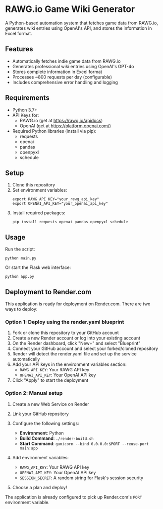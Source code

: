 # RAWG.io Game Wiki Generator

A Python-based automation system that fetches game data from RAWG.io, generates wiki entries using OpenAI's API, and stores the information in Excel format.

## Features

- Automatically fetches indie game data from RAWG.io
- Generates professional wiki entries using OpenAI's GPT-4o
- Stores complete information in Excel format
- Processes ~800 requests per day (configurable)
- Includes comprehensive error handling and logging

## Requirements

- Python 3.7+
- API Keys for:
  - RAWG.io (get at https://rawg.io/apidocs)
  - OpenAI (get at https://platform.openai.com/)
- Required Python libraries (install via pip):
  - requests
  - openai
  - pandas
  - openpyxl
  - schedule

## Setup

1. Clone this repository
2. Set environment variables:
   ```
   export RAWG_API_KEY="your_rawg_api_key"
   export OPENAI_API_KEY="your_openai_api_key"
   ```
3. Install required packages:
   ```
   pip install requests openai pandas openpyxl schedule
   ```

## Usage

Run the script:

```
python main.py
```

Or start the Flask web interface:

```
python app.py
```

## Deployment to Render.com

This application is ready for deployment on Render.com. There are two ways to deploy:

### Option 1: Deploy using the render.yaml blueprint

1. Fork or clone this repository to your GitHub account
2. Create a new Render account or log into your existing account
3. On the Render dashboard, click "New+" and select "Blueprint"
4. Connect your GitHub account and select your forked/cloned repository
5. Render will detect the render.yaml file and set up the service automatically
6. Add your API keys in the environment variables section:
   - `RAWG_API_KEY`: Your RAWG API key
   - `OPENAI_API_KEY`: Your OpenAI API key
7. Click "Apply" to start the deployment

### Option 2: Manual setup

1. Create a new Web Service on Render
2. Link your GitHub repository
3. Configure the following settings:
   - **Environment**: Python
   - **Build Command**: `./render-build.sh`
   - **Start Command**: `gunicorn --bind 0.0.0.0:$PORT --reuse-port main:app`

4. Add environment variables:
   - `RAWG_API_KEY`: Your RAWG API key
   - `OPENAI_API_KEY`: Your OpenAI API key
   - `SESSION_SECRET`: A random string for Flask's session security

5. Choose a plan and deploy!

The application is already configured to pick up Render.com's `PORT` environment variable.


